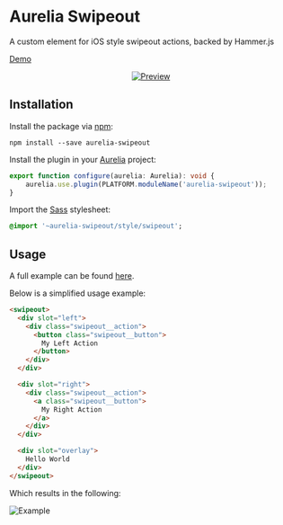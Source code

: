# Aurelia Swipeout

A custom element for iOS style swipeout actions, backed by Hammer.js

[Demo][demo]


<p align="center">
  <a href="#readme">
    <img src="https://github.com/michaelbull/aurelia-swipeout/blob/master/example/preview.gif?raw=true" alt="Preview" />
  </a>
</p>


## Installation

Install the package via [npm][npm]:

```
npm install --save aurelia-swipeout
```

Install the plugin in your [Aurelia][aurelia] project:

```typescript
export function configure(aurelia: Aurelia): void {
    aurelia.use.plugin(PLATFORM.moduleName('aurelia-swipeout'));
}
```

Import the [Sass][sass] stylesheet:

```sass
@import '~aurelia-swipeout/style/swipeout';
```

## Usage

A full example can be found [here][example].

Below is a simplified usage example:

```html
<swipeout>
  <div slot="left">
    <div class="swipeout__action">
      <button class="swipeout__button">
        My Left Action
      </button>
    </div>
  </div>

  <div slot="right">
    <div class="swipeout__action">
      <a class="swipeout__button">
        My Right Action
      </a>
    </div>
  </div>

  <div slot="overlay">
    Hello World
  </div>
</swipeout>
```

Which results in the following:

![Example](https://github.com/michaelbull/aurelia-swipeout/blob/master/example/simple.gif?raw=true)


[hammerjs]: http://hammerjs.github.io/
[demo]: https://michaelbull.github.io/aurelia-swipeout/
[npm]: https://www.npmjs.com/package/aurelia-swipeout
[aurelia]: http://aurelia.io/
[sass]: http://sass-lang.com/
[example]: https://github.com/michaelbull/aurelia-swipeout/blob/master/example/app.html#L24
